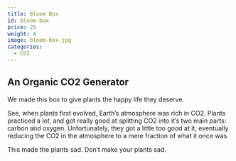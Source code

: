 ```yaml
---
title: Bloom Box
id: bloom-box
price: 25
weight: 4
image: bloom-box.jpg
categories:
  - CO2
---
```


## An Organic CO2 Generator

We made this box to give plants the happy life they deserve.

See, when plants first evolved, Earth’s atmosphere was rich in CO2. Plants practiced a lot, and got really good at splitting CO2 into it’s two main parts: carbon and oxygen. Unfortunately, they got a little too good at it, eventually reducing the CO2 in the atmosphere to a mere fraction of what it once was.

This made the plants sad. Don’t make your plants sad.
